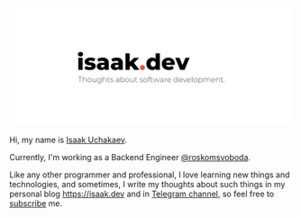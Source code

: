 <p align="center">
  <a target="_blank" href="https://isaak.dev">
  <img src="https://raw.githubusercontent.com/lk-geimfari/lk-geimfari.github.io/master/assets/images/other/preview.png" width="670"/>
  </a>
</p>


Hi, my name is [Isaak Uchakaev](https://isaak.dev/about/).

Currently, I'm working as a Backend Engineer [@roskomsvoboda](https://github.com/roskomsvoboda).

Like any other programmer and professional, I love learning new things and technologies, and sometimes, 
I write my thoughts about such things in my personal blog https://isaak.dev and in [Telegram channel](https://t.me/the_art_of_development), so feel free to [subscribe](https://isaak.dev/subscribe/) me. 

